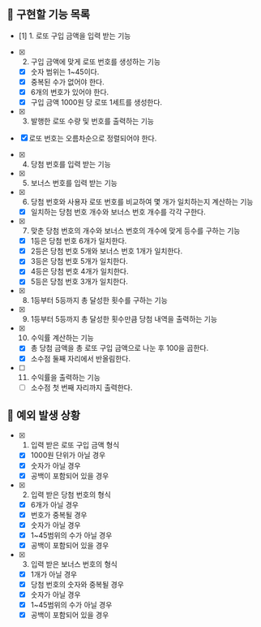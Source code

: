 ## 📌 구현할 기능 목록

- [1] 1. 로또 구입 금액을 입력 받는 기능

- [x] 2. 구입 금액에 맞게 로또 번호를 생성하는 기능
  - [x] 숫자 범위는 1~45이다.
  - [x] 중복된 수가 없어야 한다.
  - [x] 6개의 번호가 있어야 한다.
  - [x] 구입 금액 1000원 당 로또 1세트를 생성한다.

 - [x] 3. 발행한 로또 수량 및 번호를 출력하는 기능 
  - [x] 로또 번호는 오름차순으로 정렬되어야 한다.

- [x] 4. 당첨 번호를 입력 받는 기능

- [x] 5. 보너스 번호를 입력 받는 기능

- [x] 6. 당첨 번호와 사용자 로또 번호를 비교하여 몇 개가 일치하는지 계산하는 기능
  - [x] 일치하는 당첨 번호 개수와 보너스 번호 개수를 각각 구한다.

- [x] 7. 맞춘 당첨 번호의 개수와 보너스 번호의 개수에 맞게 등수를 구하는 기능
  - [x] 1등은 당첨 번호 6개가 일치한다.
  - [x] 2등은 당첨 번호 5개와 보너스 번호 1개가 일치한다.
  - [x] 3등은 당첨 번호 5개가 일치한다.
  - [x] 4등은 당첨 번호 4개가 일치한다.
  - [x] 5등은 당첨 번호 3개가 일치한다.

- [x] 8. 1등부터 5등까지 총 달성한 횟수를 구하는 기능

- [x] 9. 1등부터 5등까지 총 달성한 횟수만큼 당첨 내역을 출력하는 기능

- [x] 10. 수익률 계산하는 기능
  - [x] 총 당첨 금액을 총 로또 구입 금액으로 나눈 후 100을 곱한다.
  - [x] 소수점 둘째 자리에서 반올림한다.

- [ ] 11. 수익률을 출력하는 기능
  - [ ] 소수점 첫 번째 자리까지 출력한다.

## 🎯 예외 발생 상황

- [x] 1. 입력 받은 로또 구입 금액 형식
  - [x] 1000원 단위가 아닐 경우
  - [x] 숫자가 아닐 경우
  - [x] 공백이 포함되어 있을 경우

- [x] 2. 입력 받은 당첨 번호의 형식
  - [x] 6개가 아닐 경우
  - [x] 번호가 중복될 경우
  - [x] 숫자가 아닐 경우
  - [x] 1~45범위의 수가 아닐 경우
  - [x] 공백이 포함되어 있을 경우

- [x] 3. 입력 받은 보너스 번호의 형식
  - [x] 1개가 아닐 경우
  - [x] 당첨 번호의 숫자와 중복될 경우
  - [x] 숫자가 아닐 경우
  - [x] 1~45범위의 수가 아닐 경우
  - [x] 공백이 포함되어 있을 경우
